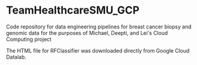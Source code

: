 # TeamHealthcareSMU_GCP
Code repository for data engineering pipelines for breast cancer biopsy and genomic data for the purposes of Michael, Deepti, and Lei's Cloud Computing project

The HTML file for RFClassifier was downloaded directly from Google Cloud Datalab.

